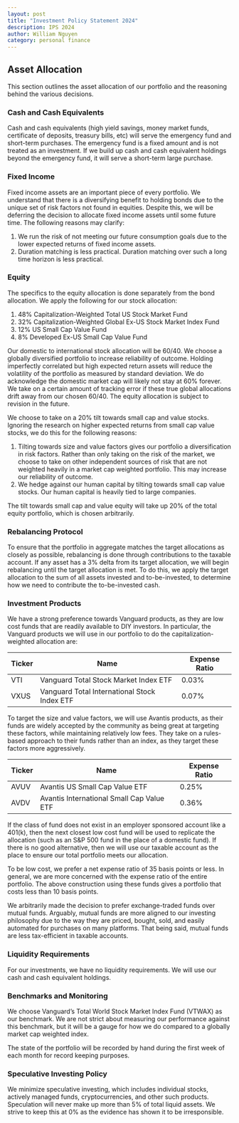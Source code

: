 ```yaml
---
layout: post
title: "Investment Policy Statement 2024"
description: IPS 2024
author: William Nguyen
category: personal finance
---
```


## Asset Allocation

This section outlines the asset allocation of our portfolio and the reasoning behind the various decisions.

### Cash and Cash Equivalents

Cash and cash equivalents (high yield savings, money market funds, certificate of deposits, treasury bills, etc) will serve the emergency fund and short-term purchases. The emergency fund is a fixed amount and is not treated as an investment. If we build up cash and cash equivalent holdings beyond the emergency fund, it will serve a short-term large purchase.

### Fixed Income

Fixed income assets are an important piece of every portfolio. We understand that there is a diversifying benefit to holding bonds due to the unique set of risk factors not found in equities. Despite this, we will be deferring the decision to allocate fixed income assets until some future time. The following reasons may clarify:

1. We run the risk of not meeting our future consumption goals due to the lower expected returns of fixed income assets.
2. Duration matching is less practical. Duration matching over such a long time horizon is less practical.

### Equity

The specifics to the equity allocation is done separately from the bond allocation. We apply the following for our stock allocation:

1. 48% Capitalization-Weighted Total US Stock Market Fund
2. 32% Capitalization-Weighted Global Ex-US Stock Market Index Fund
3. 12% US Small Cap Value Fund
4. 8% Developed Ex-US Small Cap Value Fund

Our domestic to international stock allocation will be 60/40. We choose a globally diversified portfolio to increase reliability of outcome. Holding imperfectly correlated but high expected return assets will reduce the volatility of the portfolio as measured by standard deviation.
We do acknowledge the domestic market cap will likely not stay at 60% forever. We take on a certain amount of tracking error if these true global allocations drift away from our chosen 60/40. The equity allocation is subject to revision in the future.

We choose to take on a 20% tilt towards small cap and value stocks. Ignoring the research on higher expected returns from small cap value stocks, we do this for the following reasons:

1. Tilting towards size and value factors gives our portfolio a diversification in risk factors. Rather than only taking on the risk of the market, we choose to take on other independent sources of risk that are not weighted heavily in a market cap weighted portfolio. This may increase our reliability of outcome.
2. We hedge against our human capital by tilting towards small cap value stocks. Our human capital is heavily tied to large companies.

The tilt towards small cap and value equity will take up 20% of the total equity portfolio, which is chosen arbitrarily.

### Rebalancing Protocol

To ensure that the portfolio in aggregate matches the target allocations as closely as possible, rebalancing is done through contributions to the taxable account. If any asset has a 3% delta from its target allocation, we will begin rebalancing until the target allocation is met. To do this, we apply the target allocation to the sum of all assets invested and to-be-invested, to determine how we need to contribute the to-be-invested cash.

### Investment Products

We have a strong preference towards Vanguard products, as they are low cost funds that are readily available to DIY investors. In particular, the Vanguard products we will use in our portfolio to do the capitalization-weighted allocation are:

| Ticker | Name                                         | Expense Ratio |
| ------ | -------------------------------------------- | ------------- |
| VTI    | Vanguard Total Stock Market Index ETF        | 0.03%         |
| VXUS   | Vanguard Total International Stock Index ETF | 0.07%         |

To target the size and value factors, we will use Avantis products, as their funds are widely accepted by the community as being great at targeting these factors, while maintaining relatively low fees. They take on a rules-based approach to their funds rather than an index, as they target these factors more aggressively.

| Ticker | Name                                      | Expense Ratio |
| ------ | ----------------------------------------- | ------------- |
| AVUV   | Avantis US Small Cap Value ETF            | 0.25%         |
| AVDV   | Avantis International Small Cap Value ETF | 0.36%         |

If the class of fund does not exist in an employer sponsored account like a 401(k), then the next closest low cost fund will be used to replicate the allocation (such as an S&P 500 fund in the place of a domestic fund). If there is no good alternative, then we will use our taxable account as the place to ensure our total portfolio meets our allocation.

To be low cost, we prefer a net expense ratio of 35 basis points or less. In general, we are more concerned with the expense ratio of the entire portfolio. The above construction using these funds gives a portfolio that costs less than 10 basis points.

We arbitrarily made the decision to prefer exchange-traded funds over mutual funds. Arguably, mutual funds are more aligned to our investing philosophy due to the way they are priced, bought, sold, and easily automated for purchases on many platforms. That being said, mutual funds are less tax-efficient in taxable accounts.

### Liquidity Requirements

For our investments, we have no liquidity requirements. We will use our cash and cash equivalent holdings.

### Benchmarks and Monitoring

We choose Vanguard’s Total World Stock Market Index Fund (VTWAX) as our benchmark. We are not strict about measuring our performance against this benchmark, but it will be a gauge for how we do compared to a globally market cap weighted index.

The state of the portfolio will be recorded by hand during the first week of each month for record keeping purposes.

### Speculative Investing Policy

We minimize speculative investing, which includes individual stocks, actively managed funds, cryptocurrencies, and other such products. Speculation will never make up more than 5% of total liquid assets. We strive to keep this at 0% as the evidence has shown it to be irresponsible.
